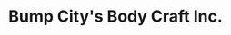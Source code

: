---
title: "Bump City's Body Craft Inc."
url: /oak-park/bump-citys-body-craft-inc/
shop: Autowerkstatt
---